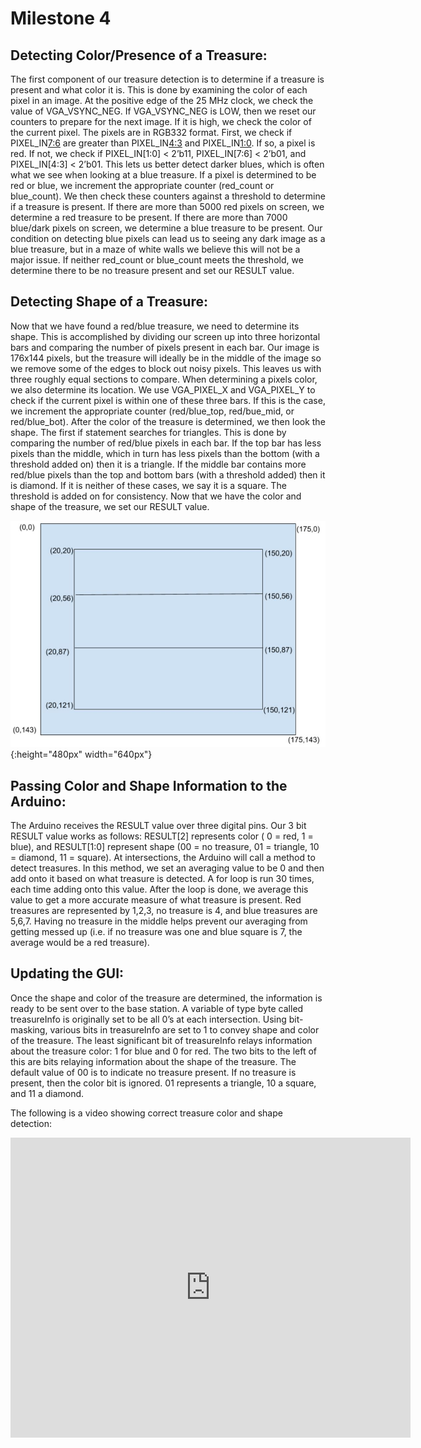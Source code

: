 # Milestone 4
## Detecting Color/Presence of a Treasure:

The first component of our treasure detection is to determine if a treasure is present and what color it is. This is done by examining the color of each pixel in an image. At the positive edge of the 25 MHz clock, we check the value of VGA_VSYNC_NEG. If VGA_VSYNC_NEG is LOW, then we reset our counters to prepare for the next image. If it is high, we check the color of the current pixel. The pixels are in RGB332 format. First, we check if PIXEL_IN[7:6](RedMSBs) are greater than PIXEL_IN[4:3](GreenMSBs) and PIXEL_IN[1:0](BlueMSBs). If so, a pixel is red. If not, we check if PIXEL_IN[1:0] < 2’b11, PIXEL_IN[7:6] < 2’b01, and PIXEL_IN[4:3] < 2’b01. This lets us better detect darker blues, which is often what we see when looking at a blue treasure.  If a pixel is determined to be red or blue, we increment the appropriate counter (red_count or blue_count). We then check these counters against a threshold to determine if a treasure is present. If there are more than 5000 red pixels on screen, we determine a red treasure to be present. If there are more than 7000 blue/dark pixels on screen, we determine a blue treasure to be present. Our condition on detecting blue pixels can lead us to seeing any dark image as a blue treasure, but in a maze of white walls we believe this will not be a major issue. If neither red_count or blue_count meets the threshold, we determine there to be no treasure present and set our RESULT value.

## Detecting Shape of a Treasure:

Now that we have found a red/blue treasure, we need to determine its shape. This is accomplished by dividing our screen up into three horizontal bars and comparing the number of pixels present in each bar. Our image is 176x144 pixels, but the treasure will ideally be in the middle of the image so we remove some of the edges to block out noisy pixels. This leaves us with three roughly equal sections to compare. When determining a pixels color, we also determine its location. We use VGA_PIXEL_X and VGA_PIXEL_Y to check if the current pixel is within one of these three bars. If this is the case, we increment the appropriate counter (red/blue_top, red/bue_mid, or red/blue_bot). After the color of the treasure is determined, we then look the shape. The first if statement searches for triangles. This is done by comparing the number of red/blue pixels in each bar. If the top bar has less pixels than the middle, which in turn has less pixels than the bottom (with a threshold added on) then it is a triangle. If the middle bar contains more red/blue pixels than the top and bottom bars (with a threshold added) then it is diamond. If it is neither of these cases, we say it is a square. The threshold is added on for consistency. Now that we have the color and shape of the treasure, we set our RESULT value.

![](images/grid.JPG){:height="480px" width="640px"}

## Passing Color and Shape Information to the Arduino:
The Arduino receives the RESULT value over three digital pins.  Our 3 bit RESULT value works as follows: RESULT[2] represents color ( 0 = red, 1 = blue), and RESULT[1:0] represent shape (00 = no treasure, 01 = triangle, 10 = diamond, 11 = square). At intersections, the Arduino will call a method to detect treasures. In this method, we set an averaging value to be 0 and then add onto it based on what treasure is detected. A for loop is run 30 times, each time adding onto this value. After the loop is done, we average this value to get a more accurate measure of what treasure is present. Red treasures are represented by 1,2,3, no treasure is 4, and blue treasures are 5,6,7. Having no treasure in the middle helps prevent our averaging from getting messed up (i.e. if no treasure was one and blue square is 7, the average would be a red treasure).

## Updating the GUI:
Once the shape and color of the treasure are determined, the information is ready to be sent over to the base station. A variable of type byte called treasureInfo is originally set to be all 0’s at each intersection. Using bit-masking, various bits in treasureInfo are set to 1 to convey shape and color of the treasure. The least significant bit of treasureInfo relays information about the treasure color: 1 for blue and 0 for red. The two bits to the left of this are bits relaying information about the shape of the treasure. The default value of 00 is to indicate no treasure present. If no treasure is present, then the color bit is ignored. 01 represents a triangle, 10 a square, and 11 a diamond.

The following is a video showing correct treasure color and shape detection:
<iframe width="640" height="480" src="https://www.youtube.com/embed/3EdZmnrd0xw" frameborder="0" allowfullscreen></iframe> 